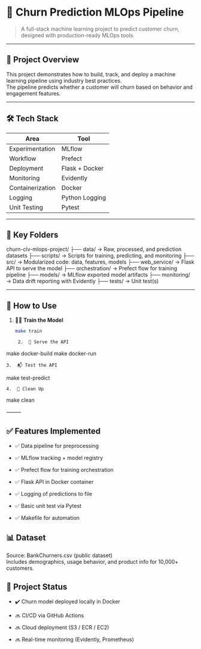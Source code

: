 # 🧠 Churn Prediction MLOps Pipeline

> A full-stack machine learning project to predict customer churn, designed with production-ready MLOps tools.

---

## 🚀 Project Overview

This project demonstrates how to build, track, and deploy a machine learning pipeline using industry best practices.  
The pipeline predicts whether a customer will churn based on behavior and engagement features.

---

## 🛠 Tech Stack

| Area              | Tool             |
|-------------------|------------------|
| Experimentation   | MLflow           |
| Workflow          | Prefect          |
| Deployment        | Flask + Docker   |
| Monitoring        | Evidently        |
| Containerization  | Docker           |
| Logging           | Python Logging   |
| Unit Testing      | Pytest           |

---

## 📁 Key Folders

churn-clv-mlops-project/
├── data/               → Raw, processed, and prediction datasets
├── scripts/            → Scripts for training, predicting, and monitoring
├── src/                → Modularized code: data, features, models
├── web_service/        → Flask API to serve the model
├── orchestration/      → Prefect flow for training pipeline
├── models/             → MLflow exported model artifacts
├── monitoring/         → Data drift reporting with Evidently
├── tests/              → Unit test(s)

---

## 🧪 How to Use

1. 🏋️‍♀️ **Train the Model**
   ```bash
   make train

	2.	🚀 Serve the API

make docker-build
make docker-run


	3.	📬 Test the API

make test-predict


	4.	🧹 Clean Up

make clean



⸻

## ✅ Features Implemented

- ✅ Data pipeline for preprocessing

- ✅ MLflow tracking + model registry

- ✅ Prefect flow for training orchestration

- ✅ Flask API in Docker container

- ✅ Logging of predictions to file

- ✅ Basic unit test via Pytest

- ✅ Makefile for automation

## 📊 Dataset
Source: BankChurners.csv (public dataset)  
Includes demographics, usage behavior, and product info for 10,000+ customers.

## 📌 Project Status
- ✔️ Churn model deployed locally in Docker

- 🔜 CI/CD via GitHub Actions

- 🔜 Cloud deployment (S3 / ECR / EC2)

- 🔜 Real-time monitoring (Evidently, Prometheus)